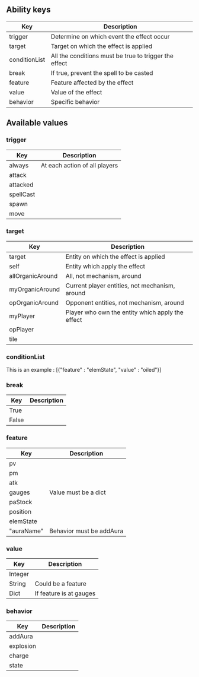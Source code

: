 ## Ability keys

| Key | Description |
|-----|-----------------|
| trigger | Determine on which event the effect occur |
| target | Target on which the effect is applied |
| conditionList | All the conditions must be true to trigger the effect |
| break | If true, prevent the spell to be casted |
| feature | Feature affected by the effect |
| value | Value of the effect |
| behavior | Specific behavior |

## Available values

### trigger

| Key | Description |
|-----|-----------------|
| always | At each action of all players |
| attack | |
| attacked | |
| spellCast | |
| spawn | |
| move | |

### target

| Key | Description |
|-----|-----------------|
| target | Entity on which the effect is applied |
| self | Entity which apply the effect |
| allOrganicAround | All, not mechanism, around |
| myOrganicAround | Current player entities, not mechanism, around |
| opOrganicAround | Opponent entities, not mechanism, around |
| myPlayer | Player who own the entity which apply the effect |
| opPlayer |  |
| tile | |

### conditionList

This is an example : [{"feature" : "elemState", "value" : "oiled"}]

### break

| Key | Description |
|-----|-----------------|
| True | |
| False | |

### feature

| Key | Description |
|-----|-----------------|
| pv | |
| pm | |
| atk | |
| gauges | Value must be a dict |
| paStock | |
| position | |
| elemState | |
| "auraName" | Behavior must be addAura |

### value

| Key | Description |
|-----|-----------------|
| Integer | |
| String | Could be a feature |
| Dict | If feature is at gauges |

### behavior

| Key | Description |
|-----|-----------------|
| addAura |  |
| explosion |  |
| charge |  |
| state |  |

